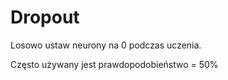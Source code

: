 # Dropout

Losowo ustaw neurony na 0 podczas uczenia.

Często używany jest prawdopodobieństwo = 50%


 